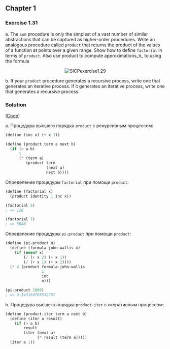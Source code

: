 ## Chapter 1

### Exercise 1.31

a.  The `sum` procedure is only the simplest of a vast number of similar abstractions that can be captured as higher-order procedures. Write an analogous procedure called `product` that returns the product of the values of a function at points over a given range. Show how to define `factorial` in terms of `product`. Also use product to compute approximations_π_ to  using the formula

<p align="center">
  <img src="https://i.ibb.co/rcRBtcP/SICPexercise1-31.png" alt="SICPexercise1.29">
</p>

b.  If your `product` procedure generates a recursive process, write one that generates an iterative process. If it generates an iterative process, write one that generates a recursive process.

### Solution

([Code](../../src/Chapter%201/Exercise%201.31.scm))

a. Процедура высшего порядка `product` с рекурсивным процессом:

```scheme
(define (inc x) (+ x 1))

(define (product term a next b)
  (if (> a b)
      1
      (* (term a)
         (product term
                  (next a)
                  next b))))
```

Определение процедуры `factorial` при помощи `product`:

```scheme
(define (factorial x)
  (product identity 1 inc x))

(factorial 5)
; => 120

(factorial 7)
; => 5040
```

Определение процедуры `pi-product` при помощи `product`:

```scheme
(define (pi-product n)
  (define (formula-john-wallis x)
    (if (even? x)
        (/ (+ x 2) (+ x 1))
        (/ (+ x 1) (+ x 2))))
  (* 4 (product formula-john-wallis
                1
                inc
                n)))

(pi-product 1000)
; => 3.143160705532257
```

b. Процедура высшего порядка `product-iter` с итеративным процессом:

```scheme
(define (product-iter term a next b)
  (define (iter a result)
    (if (> a b)
        result
        (iter (next a)
              (* result (term a)))))
  (iter a 1))
```


